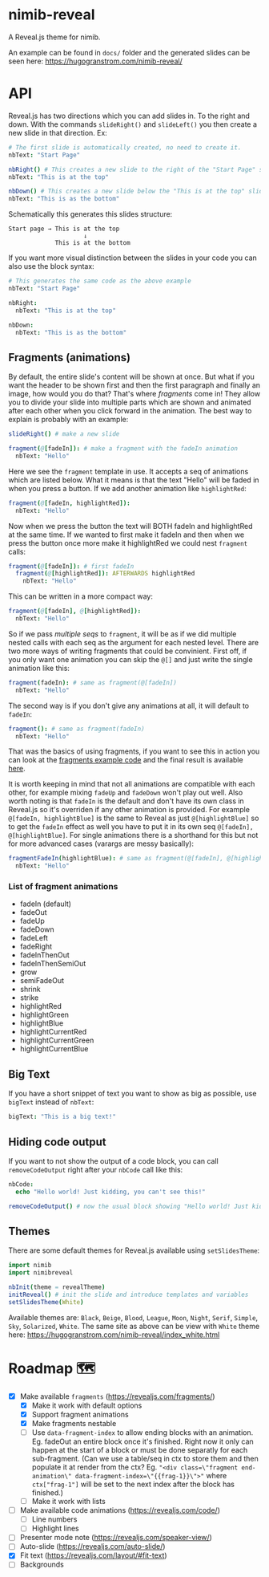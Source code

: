 # nimib-reveal

A Reveal.js theme for nimib.

An example can be found in `docs/` folder and the generated slides can be seen here: https://hugogranstrom.com/nimib-reveal/

# API
Reveal.js has two directions which you can add slides in. To the right and down.
With the commands `slideRight()` and `slideLeft()` you then create a new slide in that direction.
Ex:
```nim
# The first slide is automatically created, no need to create it.
nbText: "Start Page"

nbRight() # This creates a new slide to the right of the "Start Page" slide
nbText: "This is at the top"

nbDown() # This creates a new slide below the "This is at the top" slide
nbText: "This is as the bottom"
```

Schematically this generates this slides structure:
```
Start page → This is at the top
                     ↓
             This is at the bottom          
```

If you want more visual distinction between the slides in your code you can also use the block syntax:
```nim
# This generates the same code as the above example
nbText: "Start Page"

nbRight:
  nbText: "This is at the top"

nbDown:
  nbText: "This is as the bottom"
```

## Fragments (animations)
By default, the entire slide's content will be shown at once. But what if you want the header to be shown first and then the first paragraph and finally an image, how would you do that? That's where *fragments* come in! They allow you to divide your slide into multiple parts which are shown and animated after each other when you click forward in the animation. The best way to explain is probably with an example:
```nim
slideRight() # make a new slide

fragment(@[fadeIn]): # make a fragment with the fadeIn animation
  nbText: "Hello"
```
Here we see the `fragment` template in use. It accepts a seq of animations which are listed below. What it means is that the text "Hello" will be faded in when you press a button. If we add another animation like `highlightRed`:
```nim
fragment(@[fadeIn, highlightRed]):
  nbText: "Hello"
```
Now when we press the button the text will BOTH fadeIn and highlightRed at the same time. If we wanted to first make it fadeIn and then when we press the button once more make it highlightRed we could nest `fragment` calls:
```nim
fragment(@[fadeIn]): # first fadeIn
  fragment(@[highlightRed]): AFTERWARDS highlightRed
    nbText: "Hello"
```
This can be written in a more compact way:
```nim
fragment(@[fadeIn], @[highlightRed]):
  nbText: "Hello"
```
So if we pass *multiple seqs* to `fragment`, it will be as if we did multiple nested calls with each seq as the argument for each nested level. There are two more ways of writing fragments that could be convinient. First off, if you only want one animation you can skip the `@[]` and just write the single animation like this:
```nim
fragment(fadeIn): # same as fragment(@[fadeIn])
  nbText: "Hello"
```
The second way is if you don't give any animations at all, it will default to `fadeIn`:
```nim
fragment(): # same as fragment(fadeIn)
  nbText: "Hello"
```
That was the basics of using fragments, if you want to see this in action you can look at the [fragments example code](/docs/fragments.nim) and the final result is available [here](https://hugogranstrom.com/nimib-reveal/fragments.html).

It is worth keeping in mind that not all animations are compatible with each other, for example mixing `fadeUp` and `fadeDown` won't play out well. Also worth noting is that `fadeIn` is the default and don't have its own class in Reveal.js so it's overriden if any other animation is provided. For example `@[fadeIn, highlightBlue]` is the same to Reveal as just `@[highlightBlue]` so to get the `fadeIn` effect as well you have to put it in its own seq `@[fadeIn], @[highlightBlue]`. For single animations there is a shorthand for this but not for more advanced cases (varargs are messy basically):
```nim
fragmentFadeIn(highlightBlue): # same as fragment(@[fadeIn], @[highlightBlue])
  nbText: "Hello"
```
### List of fragment animations
- fadeIn (default)
- fadeOut
- fadeUp
- fadeDown
- fadeLeft
- fadeRight
- fadeInThenOut
- fadeInThenSemiOut
- grow
- semiFadeOut
- shrink
- strike
- highlightRed
- highlightGreen
- highlightBlue
- highlightCurrentRed
- highlightCurrentGreen
- highlightCurrentBlue

## Big Text
If you have a short snippet of text you want to show as big as possible, use `bigText` instead of `nbText`:
```nim
bigText: "This is a big text!"
```

## Hiding code output
If you want to not show the output of a code block, you can call `removeCodeOutput` right after your `nbCode` call like this:
```nim
nbCode:
  echo "Hello world! Just kidding, you can't see this!"

removeCodeOutput() # now the usual block showing "Hello world! Just kidding, you can't see this!" won't be visible and you save some space in your slide.
```

## Themes
There are some default themes for Reveal.js available using `setSlidesTheme`:
```nim
import nimib
import nimibreveal

nbInit(theme = revealTheme)
initReveal() # init the slide and introduce templates and variables
setSlidesTheme(White)
```
Available themes are: `Black`, `Beige`, `Blood`, `League`, `Moon`, `Night`, `Serif`, `Simple`, `Sky`, `Solarized`, `White`.
The same site as above can be view with `White` theme here: https://hugogranstrom.com/nimib-reveal/index_white.html

# Roadmap 🗺
- [x] Make available `fragments` (https://revealjs.com/fragments/)
  - [x] Make it work with default options
  - [x] Support fragment animations
  - [x] Make fragments nestable
  - [ ] Use `data-fragment-index` to allow ending blocks with an animation. Eg. fadeOut an entire block once it's finished. Right now it only can happen at the start of a block or must be done separatly for each sub-fragment. (Can we use a table/seq in ctx to store them and then populate it at render from the ctx? Eg. `"<div class=\"fragment end-animation\" data-fragment-index=\"{{frag-1}}\">"` where `ctx["frag-1"]` will be set to the next index after the block has finished.)
  - [ ] Make it work with lists
- [ ] Make available code animations (https://revealjs.com/code/)
  - [ ] Line numbers
  - [ ] Highlight lines
- [ ] Presenter mode note (https://revealjs.com/speaker-view/)
- [ ] Auto-slide (https://revealjs.com/auto-slide/)
- [x] Fit text (https://revealjs.com/layout/#fit-text)
- [ ] Backgrounds